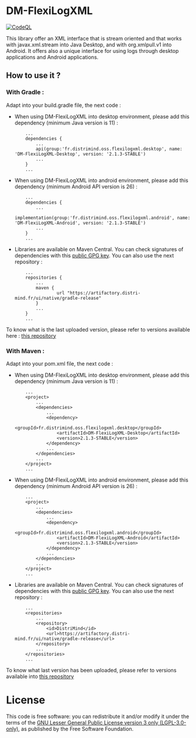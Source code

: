 DM-FlexiLogXML
================
[![CodeQL](https://github.com/DistriMind/DM-FlexiLogXML/actions/workflows/codeql-analysis.yml/badge.svg)](https://github.com/DistriMind/DM-FlexiLogXML/actions/workflows/codeql-analysis.yml)

This library offer an XML interface that is stream oriented and that works with javax.xml.stream into Java Desktop, and with org.xmlpull.v1 into Android.
It offers also a unique interface for using logs through desktop applications and Android applications.

How to use it ?
---------------
### With Gradle :

Adapt into your build.gradle file, the next code :

 - When using DM-FlexiLogXML into desktop environment, please add this dependency (minimum Java version is 11) :
    ```
	    ...
	    dependencies {
		    ...
		    api(group:'fr.distrimind.oss.flexilogxml.desktop', name: 'DM-FlexiLogXML-Desktop', version: '2.1.3-STABLE')
		    ...
	    }
	    ...
    ```

 - When using DM-FlexiLogXML into android environment, please add this dependency (minimum Android API version is 26) :

    ```
	    ...
	    dependencies {
		    ...
		    implementation(group:'fr.distrimind.oss.flexilogxml.android', name: 'DM-FlexiLogXML-Android', version: '2.1.3-STABLE')
		    ...
	    }
	    ...
    ```

 - Libraries are available on Maven Central. You can check signatures of dependencies with this [public GPG key](key-2023-10-09.pub). You can also use the next repository : 
    ```
        ...
        repositories {
            ...
            maven {
                    url "https://artifactory.distri-mind.fr/ui/native/gradle-release"
            }
            ...
        }
        ...
    ```

To know what is the last uploaded version, please refer to versions available here : [this repository](https://artifactory.distri-mind.fr/ui/native/gradle-release/fr/distrimind/oss/flexilogxml/)
### With Maven :
Adapt into your pom.xml file, the next code :
 - When using DM-FlexiLogXML into desktop environment, please add this dependency (minimum Java version is 11) :
    ```
        ...
        <project>
            ...
            <dependencies>
                ...
                <dependency>
                    <groupId>fr.distrimind.oss.flexilogxml.desktop</groupId>
                    <artifactId>DM-FlexiLogXML-Desktop</artifactId>
                    <version>2.1.3-STABLE</version>
                </dependency>
                ...
            </dependencies>
            ...
        </project>
        ...
    ```
   
 - When using DM-FlexiLogXML into android environment, please add this dependency (minimum Android API version is 26) :
    ```
        ...
        <project>
            ...
            <dependencies>
                ...
                <dependency>
                    <groupId>fr.distrimind.oss.flexilogxml.android</groupId>
                    <artifactId>DM-FlexiLogXML-Android</artifactId>
                    <version>2.1.3-STABLE</version>
                </dependency>
                ...
            </dependencies>
            ...
        </project>
        ...
    ```
   
 - Libraries are available on Maven Central. You can check signatures of dependencies with this [public GPG key](key-2023-10-09.pub). You can also use the next repository : 
    ```
        ...
        <repositories>
            ...
            <repository>
                <id>DistriMind</id>
                <url>https://artifactory.distri-mind.fr/ui/native/gradle-release</url>
            </repository>
            ...
        </repositories>
        ...		
    ```
To know what last version has been uploaded, please refer to versions available into [this repository](https://artifactory.distri-mind.fr/ui/native/gradle-release/fr/distrimind/oss/flexilogxml/)

# License

This code is free software: you can redistribute it and/or modify it under the terms of the [GNU Lesser General Public License version 3 only (LGPL-3.0-only)](https://git.distri-mind.fr/DM-FlexiLogXML/~files/main/COPYING), as published by the Free Software Foundation.

